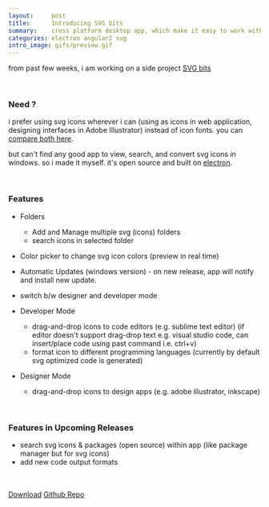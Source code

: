 ```yaml
---
layout:     post
title:      Introducing SVG bits
summary:    cross platform desktop app, which make it easy to work with svg (icons) 
categories: electron angular2 svg
intro_image: gifs/preview.gif
---
```


from past few weeks, i am working on a side project [SVG bits](https://vijayantkatyal.com/svg-bits/)

<br>

### Need ?

i prefer using svg icons wherever i can (using as icons in web application, designing interfaces in Adobe Illustrator) instead of icon fonts. you can [compare both here](https://css-tricks.com/icon-fonts-vs-svg/).

but can't find any good app to view, search, and convert svg icons in windows. so i made it myself. it's open source and built on [electron](electron.atom.io).

<br>

### Features

* Folders
  * Add and Manage multiple svg (icons) folders
  * search icons in selected folder

* Color picker to change svg icon colors (preview in real time)

* Automatic Updates (windows version) - on new release, app will notify and install new update. 

* switch b/w designer and developer mode

* Developer Mode
  * drag-and-drop icons to code editors (e.g. sublime text editor) (if editor doesn't support drag-drop text e.g. visual studio code, can insert/place code using past command i.e. ctrl+v)
  * format icon to different programming languages (currently by default svg optimized code is generated)

* Designer Mode
  * drag-and-drop icons to design apps (e.g. adobe illustrator, inkscape)

<br>

### Features in Upcoming Releases

* search svg icons & packages (open source) within app (like package manager but for svg icons)
* add new code output formats


<br><br>
<a class="btn btn-primary" href="https://vijayantkatyal.com/svg-bits/">Download</a> <a class="btn btn-outline-primary" href="https://github.com/vijayantkatyal/svg-bits">Github Repo</a>